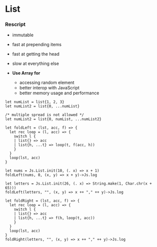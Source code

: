 # List

### Rescript
- immutable
- fast at prepending items
- fast at getting the head
- slow at everything else

- **Use Array for**
    - accessing random element
    - better interop with JavaScript
    - better memory usage and performance

```reasonml
let numList = list{1, 2, 3}
let numList2 = list{0, ...numList}

/* multiple spread is not allowed */
let numList2 = list{0, numList, ...numList2}

let foldLeft = (lst, acc, f) => {
  let rec loop = (l, acc) => {
    switch l {
    | list{} => acc
    | list{h, ...t} => loop(t, f(acc, h))
    }
  }
  loop(lst, acc)
}

let nums = Js.List.init(10, (. x) => x + 1)
foldLeft(nums, 0, (x, y) => x + y)->Js.log

let letters = Js.List.init(26, (. x) => String.make(1, Char.chr(x + 65)))
foldLeft(letters, "", (x, y) => x ++ "," ++ y)->Js.log

let foldRight = (lst, acc, f) => {
  let rec loop = (l, acc) => {
    switch l {
    | list{} => acc
    | list{h, ...t} => f(h, loop(t, acc))
    }
  }
  loop(lst, acc)
}
foldRight(letters, "", (x, y) => x ++ "," ++ y)->Js.log
```
